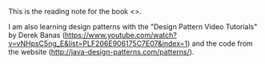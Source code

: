 This is the reading note for the book <<Head First in Design Patterns>>.

I am also learning design patterns with the "Design Pattern Video Tutorials" by Derek Banas (https://www.youtube.com/watch?v=vNHpsC5ng_E&list=PLF206E906175C7E07&index=1) and the code from the website (http://java-design-patterns.com/patterns/).

